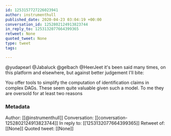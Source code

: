 ```yaml
---
id: 1253157727226023941
author: instrumenthull
published_date: 2020-04-23 03:04:19 +00:00
conversation_id: 1252802124913823744
in_reply_to: 1253132077664399365
retweet: None
quoted_tweet: None
type: tweet
tags:

---
```


@yudapearl @Jabaluck @gelbach @HeerJeet it's been said many times, on this platform and elsewhere, but against better judgement I'll bite:

You offer tools to simplify the computation of identification claims in complex DAGs. These seem quite valuable given such a model. To me they are oversold for at least two reasons

### Metadata

Author: [[@instrumenthull]]
Conversation: [[conversation-1252802124913823744]]
In reply to: [[1253132077664399365]]
Retweet of: [[None]]
Quoted tweet: [[None]]
